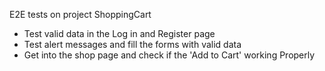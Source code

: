 E2E tests on project ShoppingCart

- Test valid data in the Log in and Register page
- Test alert messages and fill the forms with valid data
- Get into the shop page and check if the 'Add to Cart' working Properly

